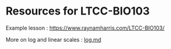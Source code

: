 # Resources for LTCC-BIO103

Example lesson : <https://www.raynamharris.com/LTCC-BIO103/>

More on log and linear scales : [log.md](log.md)
